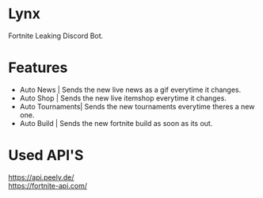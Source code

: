 # Lynx
Fortnite Leaking Discord Bot.

# Features
- Auto News | Sends the new live news as a gif everytime it changes.
- Auto Shop | Sends the new live itemshop everytime it changes.
- Auto Tournaments| Sends the new tournaments everytime theres a new one.
- Auto Build | Sends the new fortnite build as soon as its out.

# Used API'S

https://api.peely.de/ <br/>
https://fortnite-api.com/

